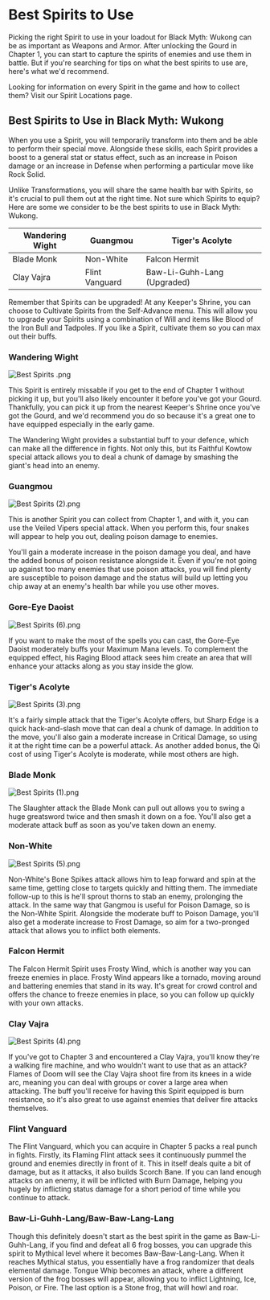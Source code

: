 # Best Spirits to Use

Picking the right Spirit to use in your loadout for Black Myth: Wukong can be as important as Weapons and Armor. After unlocking the Gourd in Chapter 1, you can start to capture the spirits of enemies and use them in battle. But if you're searching for tips on what the best spirits to use are, here's what we'd recommend. 

Looking for information on every Spirit in the game and how to collect them? Visit our Spirit Locations page. 

## Best Spirits to Use in Black Myth: Wukong

When you use a Spirit, you will temporarily transform into them and be able to perform their special move. Alongside these skills, each Spirit provides a boost to a general stat or status effect, such as an increase in Poison damage or an increase in Defense when performing a particular move like Rock Solid. 

Unlike Transformations, you will share the same health bar with Spirits, so it's crucial to pull them out at the right time. Not sure which Spirits to equip? Here are some we consider to be the best spirits to use in Black Myth: Wukong. 

Wandering Wight| Guangmou| Tiger's Acolyte  
---|---|---  
Blade Monk| Non-White| Falcon Hermit  
Clay Vajra| Flint Vanguard| Baw-Li-Guhh-Lang (Upgraded)  
  
Remember that Spirits can be upgraded! At any Keeper's Shrine, you can choose to Cultivate Spirits from the Self-Advance menu. This will allow you to upgrade your Spirits using a combination of Will and items like Blood of the Iron Bull and Tadpoles. If you like a Spirit, cultivate them so you can max out their buffs. 

### Wandering Wight

![Best Spirits .png](https://oyster.ignimgs.com/mediawiki/apis.ign.com/black-myth-wukong/a/a2/Best_Spirits_.png)

This Spirit is entirely missable if you get to the end of Chapter 1 without picking it up, but you'll also likely encounter it before you've got your Gourd. Thankfully, you can pick it up from the nearest Keeper's Shrine once you've got the Gourd, and we'd recommend you do so because it's a great one to have equipped especially in the early game. 

The Wandering Wight provides a substantial buff to your defence, which can make all the difference in fights. Not only this, but its Faithful Kowtow special attack allows you to deal a chunk of damage by smashing the giant's head into an enemy. 

### Guangmou

![Best Spirits \(2\).png](https://oyster.ignimgs.com/mediawiki/apis.ign.com/black-myth-wukong/a/ad/Best_Spirits_%282%29.png)

This is another Spirit you can collect from Chapter 1, and with it, you can use the Veiled Vipers special attack. When you perform this, four snakes will appear to help you out, dealing poison damage to enemies. 

You'll gain a moderate increase in the poison damage you deal, and have the added bonus of poison resistance alongside it. Even if you're not going up against too many enemies that use poison attacks, you will find plenty are susceptible to poison damage and the status will build up letting you chip away at an enemy's health bar while you use other moves. 

### Gore-Eye Daoist

![Best Spirits \(6\).png](https://oyster.ignimgs.com/mediawiki/apis.ign.com/black-myth-wukong/c/c6/Best_Spirits_%286%29.png)

If you want to make the most of the spells you can cast, the Gore-Eye Daoist moderately buffs your Maximum Mana levels. To complement the equipped effect, his Raging Blood attack sees him create an area that will enhance your attacks along as you stay inside the glow. 

### Tiger's Acolyte

![Best Spirits \(3\).png](https://oyster.ignimgs.com/mediawiki/apis.ign.com/black-myth-wukong/0/07/Best_Spirits_%283%29.png)

It's a fairly simple attack that the Tiger's Acolyte offers, but Sharp Edge is a quick hack-and-slash move that can deal a chunk of damage. In addition to the move, you'll also gain a moderate increase in Critical Damage, so using it at the right time can be a powerful attack. As another added bonus, the Qi cost of using Tiger's Acolyte is moderate, while most others are high. 

### Blade Monk

![Best Spirits \(1\).png](https://oyster.ignimgs.com/mediawiki/apis.ign.com/black-myth-wukong/a/a3/Best_Spirits_%281%29.png)

The Slaughter attack the Blade Monk can pull out allows you to swing a huge greatsword twice and then smash it down on a foe. You'll also get a moderate attack buff as soon as you've taken down an enemy. 

### Non-White

![Best Spirits \(5\).png](https://oyster.ignimgs.com/mediawiki/apis.ign.com/black-myth-wukong/2/25/Best_Spirits_%285%29.png)

Non-White's Bone Spikes attack allows him to leap forward and spin at the same time, getting close to targets quickly and hitting them. The immediate follow-up to this is he'll sprout thorns to stab an enemy, prolonging the attack. In the same way that Gangmou is useful for Poison Damage, so is the Non-White Spirit. Alongside the moderate buff to Poison Damage, you'll also get a moderate increase to Frost Damage, so aim for a two-pronged attack that allows you to inflict both elements. 

### Falcon Hermit

The Falcon Hermit Spirit uses Frosty Wind, which is another way you can freeze enemies in place. Frosty Wind appears like a tornado, moving around and battering enemies that stand in its way. It's great for crowd control and offers the chance to freeze enemies in place, so you can follow up quickly with your own attacks. 

### Clay Vajra

![Best Spirits \(4\).png](https://oyster.ignimgs.com/mediawiki/apis.ign.com/black-myth-wukong/f/fd/Best_Spirits_%284%29.png)

If you've got to Chapter 3 and encountered a Clay Vajra, you'll know they're a walking fire machine, and who wouldn't want to use that as an attack? Flames of Doom will see the Clay Vajra shoot fire from its knees in a wide arc, meaning you can deal with groups or cover a large area when attacking. The buff you'll receive for having this Spirit equipped is burn resistance, so it's also great to use against enemies that deliver fire attacks themselves. 

### Flint Vanguard

The Flint Vanguard, which you can acquire in Chapter 5 packs a real punch in fights. Firstly, its Flaming Flint attack sees it continuously pummel the ground and enemies directly in front of it. This in itself deals quite a bit of damage, but as it attacks, it also builds Scorch Bane. If you can land enough attacks on an enemy, it will be inflicted with Burn Damage, helping you hugely by inflicting status damage for a short period of time while you continue to attack. 

### Baw-Li-Guhh-Lang/Baw-Baw-Lang-Lang

Though this definitely doesn't start as the best spirit in the game as Baw-Li-Guhh-Lang, if you find and defeat all 6 frog bosses, you can upgrade this spirit to Mythical level where it becomes Baw-Baw-Lang-Lang. When it reaches Mythical status, you essentially have a frog randomizer that deals elemental damage. Tongue Whip becomes an attack, where a different version of the frog bosses will appear, allowing you to inflict Lightning, Ice, Poison, or Fire. The last option is a Stone frog, that will howl and roar.